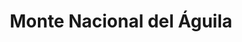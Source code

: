 ---
title: "Monte Nacional del Águila"
url: /villa-de-alvarez/monte-nacional-del-aguila-calle-las-rosas/
shop: Leiher
---